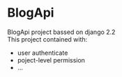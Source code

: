# BlogApi
BlogApi project bassed on django 2.2 <br/>
This project contained with:
- user authenticate
- poject-level permission
- ...
